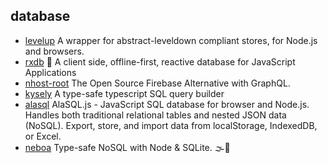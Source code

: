 ## database

- [levelup](https://github.com/Level/levelup) A wrapper for abstract-leveldown compliant stores, for Node.js and browsers.
- [rxdb](https://github.com/pubkey/rxdb) 🔄 A client side, offline-first, reactive database for JavaScript Applications
- [nhost-root](https://github.com/nhost/nhost) The Open Source Firebase Alternative with GraphQL.
- [kysely](https://github.com/koskimas/kysely) A type-safe typescript SQL query builder
- [alasql](https://github.com/alasql/alasql) AlaSQL.js - JavaScript SQL database for browser and Node.js. Handles both traditional relational tables and nested JSON data (NoSQL). Export, store, and import data from localStorage, IndexedDB, or Excel.
- [neboa](https://github.com/aerotoad/neboa) Type-safe NoSQL with Node & SQLite. 🌫️💽